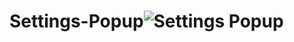# Settings-Popup![Settings Popup](https://user-images.githubusercontent.com/102663969/215104395-ad50b639-18b5-4a88-a263-fbafadd17fe7.png)
